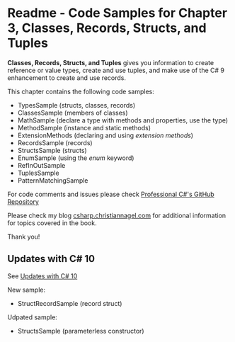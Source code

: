 # Readme - Code Samples for Chapter 3, Classes, Records, Structs, and Tuples

**Classes, Records, Structs, and Tuples** gives you information to create reference or value types, create and use tuples, and make use of the C# 9 enhancement to create and use records.

This chapter contains the following code samples:

* TypesSample (structs, classes, records)
* ClassesSample (members of classes)
* MathSample (declare a type with methods and properties, use the type)
* MethodSample (instance and static methods)
* ExtensionMethods (declaring and using *extension methods*)
* RecordsSample (records)
* StructsSample (structs)
* EnumSample (using the *enum* keyword)
* RefInOutSample
* TuplesSample
* PatternMatchingSample
 
For code comments and issues please check [Professional C#'s GitHub Repository](https://github.com/ProfessionalCSharp/ProfessionalCSharp2021)

Please check my blog [csharp.christiannagel.com](https://csharp.christiannagel.com "csharp.christiannagel.com") for additional information for topics covered in the book.

Thank you!

## Updates with C# 10

See [Updates with C# 10](../../Dotnet6Updates.md)

New sample:

* StructRecordSample (record struct)

Udpated sample:

* StructsSample (parameterless constructor)